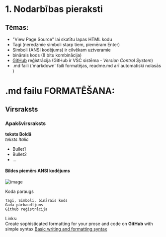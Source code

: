 # 1. Nodarbības pieraksti

## Tēmas:
* "View Page Source" lai skatītu lapas HTML kodu 
* Tagi (neredzmie simboli starp tiem, piemēram Enter)
* Simboli (ANSI kodējums) ir cilvēkam uztveramie
* binārais kods (8 bitu kombinācija)
* [GitHub](https://github.com/) reģistrācija (GitHub ir VSC sistēma - _Version Control System_)
* .md faili ('markdown' faili formatējas, readme.md arī automatiski nolasās )



# .md failu FORMATĒŠANA:  
## Virsraksts
### Apakšvirsraksts

**teksts Boldā**   
*teksts Italic*

* Bullet1
* Bullet2
* ...

#### Bildes piemērs ANSI kodējums

![image](http://www.ecowin.org/aulas/resources/tables/asciitable.jpg)

Koda paraugs
````
Tagi, Simboli, binārais kods  
Gada pārbaudījums  
Github reģistrācija
````
Links:  
Create sophisticated formatting for your prose and code on **GitHub** with simple syntax
[Basic writing and formatting syntax](https://docs.github.com/en/get-started/writing-on-github/getting-started-with-writing-and-formatting-on-github/basic-writing-and-formatting-syntax#quoting-text)
